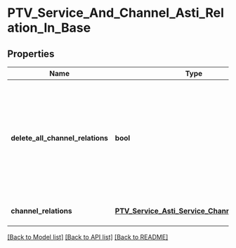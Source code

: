 # PTV_Service_And_Channel_Asti_Relation_In_Base

## Properties
Name | Type | Description | Notes
------------ | ------------- | ------------- | -------------
**delete_all_channel_relations** | **bool** | Set to true to delete all existing relations between defined service and service channels (the ChannelRelations collection for this object should be empty collection when this option is used). | [optional] 
**channel_relations** | [**PTV_Service_Asti_Service_Channel_In_Base[]**](PTV_Service_Asti_Service_Channel_In_Base.md) | Gets or sets the channel relations. | [optional] 

[[Back to Model list]](../README.md#documentation-for-models) [[Back to API list]](../README.md#documentation-for-api-endpoints) [[Back to README]](../README.md)


